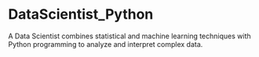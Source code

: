 # DataScientist_Python
A Data Scientist combines statistical and machine learning techniques with Python programming to analyze and interpret complex data.
